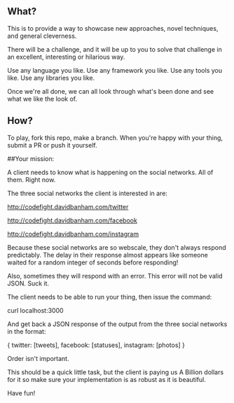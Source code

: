 ## What?

This is to provide a way to showcase new approaches, novel techniques, and general cleverness.

There will be a challenge, and it will be up to you to solve that challenge in an excellent, interesting or hilarious way.

Use any language you like. Use any framework you like. Use any tools you like. Use any libraries you like.

Once we're all done, we can all look through what's been done and see what we like the look of.

## How?
To play, fork this repo, make a branch. When you're happy with your thing, submit a PR or push it yourself.

##Your mission:

A client needs to know what is happening on the social networks. All of them. Right now.

The three social networks the client is interested in are:

http://codefight.davidbanham.com/twitter

http://codefight.davidbanham.com/facebook

http://codefight.davidbanham.com/instagram

Because these social networks are so webscale, they don't always respond predictably. The delay in their response almost appears like someone waited for a random integer of seconds before responding!

Also, sometimes they will respond with an error. This error will not be valid JSON. Suck it.

The client needs to be able to run your thing, then issue the command:

curl localhost:3000

And get back a JSON response of the output from the three social networks in the format:

{
  twitter: [tweets],
  facebook: [statuses],
  instagram: [photos]
}

Order isn't important.

This should be a quick little task, but the client is paying us A Billion dollars for it so make sure your implementation is as robust as it is beautiful.

Have fun!

